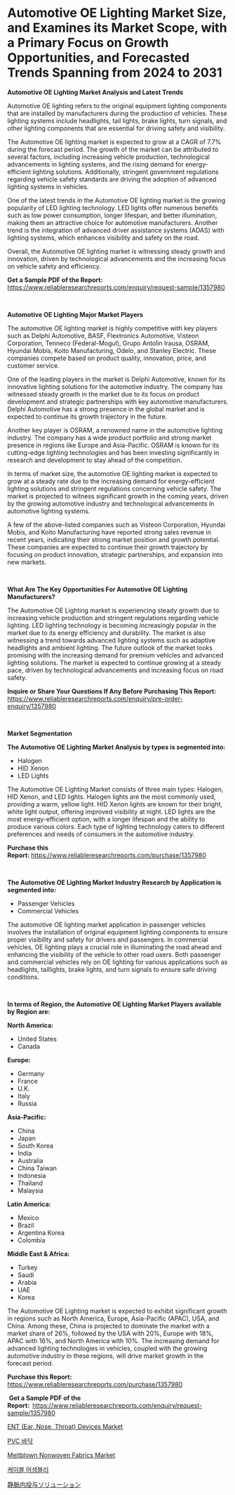 <p><h1>Automotive OE Lighting Market Size, and Examines its Market Scope, with a Primary Focus on Growth Opportunities, and Forecasted Trends Spanning from 2024 to 2031</h1></p><p><strong>Automotive OE Lighting Market Analysis and Latest Trends</strong></p>
<p><p>Automotive OE lighting refers to the original equipment lighting components that are installed by manufacturers during the production of vehicles. These lighting systems include headlights, tail lights, brake lights, turn signals, and other lighting components that are essential for driving safety and visibility.</p><p>The Automotive OE lighting market is expected to grow at a CAGR of 7.7% during the forecast period. The growth of the market can be attributed to several factors, including increasing vehicle production, technological advancements in lighting systems, and the rising demand for energy-efficient lighting solutions. Additionally, stringent government regulations regarding vehicle safety standards are driving the adoption of advanced lighting systems in vehicles.</p><p>One of the latest trends in the Automotive OE lighting market is the growing popularity of LED lighting technology. LED lights offer numerous benefits such as low power consumption, longer lifespan, and better illumination, making them an attractive choice for automotive manufacturers. Another trend is the integration of advanced driver assistance systems (ADAS) with lighting systems, which enhances visibility and safety on the road.</p><p>Overall, the Automotive OE lighting market is witnessing steady growth and innovation, driven by technological advancements and the increasing focus on vehicle safety and efficiency.</p></p>
<p><strong>Get a Sample PDF of the Report:&nbsp;</strong> <a href="https://www.reliableresearchreports.com/enquiry/request-sample/1357980">https://www.reliableresearchreports.com/enquiry/request-sample/1357980</a></p>
<p>&nbsp;</p>
<p><strong>Automotive OE Lighting Major Market Players</strong></p>
<p><p>The automotive OE lighting market is highly competitive with key players such as Delphi Automotive, BASF, Flextronics Automotive, Visteon Corporation, Tenneco (Federal-Mogul), Grupo Antolin Irausa, OSRAM, Hyundai Mobis, Koito Manufacturing, Odelo, and Stanley Electric. These companies compete based on product quality, innovation, price, and customer service.</p><p>One of the leading players in the market is Delphi Automotive, known for its innovative lighting solutions for the automotive industry. The company has witnessed steady growth in the market due to its focus on product development and strategic partnerships with key automotive manufacturers. Delphi Automotive has a strong presence in the global market and is expected to continue its growth trajectory in the future.</p><p>Another key player is OSRAM, a renowned name in the automotive lighting industry. The company has a wide product portfolio and strong market presence in regions like Europe and Asia-Pacific. OSRAM is known for its cutting-edge lighting technologies and has been investing significantly in research and development to stay ahead of the competition.</p><p>In terms of market size, the automotive OE lighting market is expected to grow at a steady rate due to the increasing demand for energy-efficient lighting solutions and stringent regulations concerning vehicle safety. The market is projected to witness significant growth in the coming years, driven by the growing automotive industry and technological advancements in automotive lighting systems.</p><p>A few of the above-listed companies such as Visteon Corporation, Hyundai Mobis, and Koito Manufacturing have reported strong sales revenue in recent years, indicating their strong market position and growth potential. These companies are expected to continue their growth trajectory by focusing on product innovation, strategic partnerships, and expansion into new markets.</p></p>
<p>&nbsp;</p>
<p><strong>What Are The Key Opportunities For Automotive OE Lighting Manufacturers?</strong></p>
<p><p>The Automotive OE Lighting market is experiencing steady growth due to increasing vehicle production and stringent regulations regarding vehicle lighting. LED lighting technology is becoming increasingly popular in the market due to its energy efficiency and durability. The market is also witnessing a trend towards advanced lighting systems such as adaptive headlights and ambient lighting. The future outlook of the market looks promising with the increasing demand for premium vehicles and advanced lighting solutions. The market is expected to continue growing at a steady pace, driven by technological advancements and increasing focus on road safety.</p></p>
<p><strong>Inquire or Share Your Questions If Any Before Purchasing This Report:</strong> <a href="https://www.reliableresearchreports.com/enquiry/pre-order-enquiry/1357980">https://www.reliableresearchreports.com/enquiry/pre-order-enquiry/1357980</a></p>
<p>&nbsp;</p>
<p><strong>Market Segmentation</strong></p>
<p><strong>The Automotive OE Lighting Market Analysis by types is segmented into:</strong></p>
<p><ul><li>Halogen</li><li>HID Xenon</li><li>LED Lights</li></ul></p>
<p><p>The Automotive OE Lighting Market consists of three main types: Halogen, HID Xenon, and LED lights. Halogen lights are the most commonly used, providing a warm, yellow light. HID Xenon lights are known for their bright, white light output, offering improved visibility at night. LED lights are the most energy-efficient option, with a longer lifespan and the ability to produce various colors. Each type of lighting technology caters to different preferences and needs of consumers in the automotive industry.</p></p>
<p><strong>Purchase this Report:&nbsp;</strong><a href="https://www.reliableresearchreports.com/purchase/1357980">https://www.reliableresearchreports.com/purchase/1357980</a></p>
<p>&nbsp;</p>
<p><strong>The Automotive OE Lighting Market Industry Research by Application is segmented into:</strong></p>
<p><ul><li>Passenger Vehicles</li><li>Commercial Vehicles</li></ul></p>
<p><p>The automotive OE lighting market application in passenger vehicles involves the installation of original equipment lighting components to ensure proper visibility and safety for drivers and passengers. In commercial vehicles, OE lighting plays a crucial role in illuminating the road ahead and enhancing the visibility of the vehicle to other road users. Both passenger and commercial vehicles rely on OE lighting for various applications such as headlights, taillights, brake lights, and turn signals to ensure safe driving conditions.</p></p>
<p>&nbsp;</p>
<p><strong>In terms of Region, the Automotive OE Lighting Market Players available by Region are:</strong></p>
<p>
    <p> <strong> North America: </strong>
        <ul>
            <li>United States</li>
            <li>Canada</li>
        </ul>
        </p> 
    <p> <strong> Europe: </strong>
        <ul>
            <li>Germany</li>
            <li>France</li>
            <li>U.K.</li>
            <li>Italy</li>
            <li>Russia</li>
        </ul>
        </p> 
    <p> <strong> Asia-Pacific: </strong>
        <ul>
            <li>China</li>
            <li>Japan</li>
            <li>South Korea</li>
            <li>India</li>
            <li>Australia</li>
            <li>China Taiwan</li>
            <li>Indonesia</li>
            <li>Thailand</li>
            <li>Malaysia</li>
        </ul>
        </p> 
    <p> <strong> Latin America: </strong>
        <ul>
            <li>Mexico</li>
            <li>Brazil</li>
            <li>Argentina Korea</li>
            <li>Colombia</li>
        </ul>
        </p> 
    <p> <strong> Middle East & Africa: </strong>
        <ul>
            <li>Turkey</li>
            <li>Saudi</li>
            <li>Arabia</li>
            <li>UAE</li>
            <li>Korea</li>
        </ul>
    </p>
    </p>
<p><p>The Automotive OE Lighting market is expected to exhibit significant growth in regions such as North America, Europe, Asia-Pacific (APAC), USA, and China. Among these, China is projected to dominate the market with a market share of 26%, followed by the USA with 20%, Europe with 18%, APAC with 16%, and North America with 10%. The increasing demand for advanced lighting technologies in vehicles, coupled with the growing automotive industry in these regions, will drive market growth in the forecast period.</p></p>
<p><strong>Purchase this Report: </strong><a href="https://www.reliableresearchreports.com/purchase/1357980">https://www.reliableresearchreports.com/purchase/1357980</a></p>
<p>&nbsp;<strong>Get a Sample PDF of the Report:&nbsp;&nbsp;</strong><a href="https://www.reliableresearchreports.com/enquiry/request-sample/1357980">https://www.reliableresearchreports.com/enquiry/request-sample/1357980</a></p>
<p><strong></strong></p>
<p><p><a href="https://view.publitas.com/reportprime-1/ent-ear-nose-throat-devices-market-a-comprehensive-report-of-its-market-share-growth-trends-2023-2030/">ENT (Ear, Nose, Throat) Devices Market</a></p><p><a href="https://medium.com/@akhooha50888/pvc-%EB%B0%94%EB%8B%A5-%EC%8B%9C%EC%9E%A5-%EA%B7%9C%EB%AA%A8-cagr-%ED%8A%B8%EB%A0%8C%EB%93%9C-2024-2030-f04d174c550e">PVC 바닥</a></p><p><a href="https://view.publitas.com/reportprime-1/meltblown-nonwoven-fabrics-market-provides-detailed-segmentation-of-this-market-based-on-type-application-and-region-and-forecast-for-the-period-from-2023-2030/">Meltblown Nonwoven Fabrics Market</a></p><p><a href="https://medium.com/@akhooha50888/%EC%BC%80%EC%9D%B4%EB%B8%94-%EC%96%B4%EC%85%88%EB%B8%94%EB%A6%AC-%EC%8B%9C%EC%9E%A5-%EC%8B%9C%EC%9E%A5-%EC%A0%90%EC%9C%A0%EC%9C%A8-%EC%8B%9C%EC%9E%A5-%EB%8F%99%ED%96%A5-%EB%B0%8F-%EB%AF%B8%EB%9E%98-%EC%84%B1%EC%9E%A5-%ED%83%90%EC%83%89-a0b80ab0dcd3">케이블 어셈블리</a></p><p><a href="https://medium.com/@soamybahemax/%E9%9D%99%E8%84%88%E5%86%85%E6%B3%A8%E5%B0%84%E6%B6%B2%E5%B8%82%E5%A0%B4%E3%81%AE%E3%82%B7%E3%82%A7%E3%82%A2%E3%81%AE%E9%80%B2%E5%8C%96%E3%81%A8%E5%B8%82%E5%A0%B4%E6%88%90%E9%95%B7%E3%83%88%E3%83%AC%E3%83%B3%E3%83%892024%E5%B9%B4%E3%81%8B%E3%82%892031%E5%B9%B4%E3%81%BE%E3%81%A7-c1512df1da77">静脈内投与ソリューション</a></p></p>